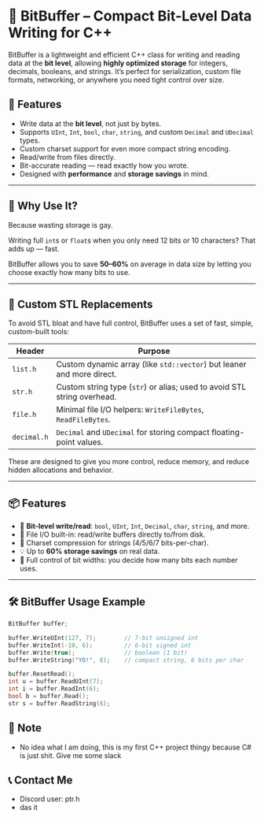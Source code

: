 

# 🧠 BitBuffer – Compact Bit-Level Data Writing for C++

BitBuffer is a lightweight and efficient C++ class for writing and reading data at the **bit level**, allowing **highly optimized storage** for integers, decimals, booleans, and strings. It’s perfect for serialization, custom file formats, networking, or anywhere you need tight control over size.

## 🚀 Features

- Write data at the **bit level**, not just by bytes.
- Supports `UInt`, `Int`, `bool`, `char`, `string`, and custom `Decimal` and `UDecimal` types.
- Custom charset support for even more compact string encoding.
- Read/write from files directly.
- Bit-accurate reading — read exactly how you wrote.
- Designed with **performance** and **storage savings** in mind.

---

## 🧩 Why Use It?

Because wasting storage is gay.

Writing full `int`s or `float`s when you only need 12 bits or 10 characters? That adds up — fast.

BitBuffer allows you to save **50–60%** on average in data size by letting you choose exactly how many bits to use.

---

## 🔧 Custom STL Replacements

To avoid STL bloat and have full control, BitBuffer uses a set of fast, simple, custom-built tools:

| Header       | Purpose                                                                 |
|--------------|-------------------------------------------------------------------------|
| `list.h`     | Custom dynamic array (like `std::vector`) but leaner and more direct.   |
| `str.h`      | Custom string type (`str`) or alias; used to avoid STL string overhead. |
| `file.h`     | Minimal file I/O helpers: `WriteFileBytes`, `ReadFileBytes`.            |
| `decimal.h`  | `Decimal` and `UDecimal` for storing compact floating-point values.     |

These are designed to give you more control, reduce memory, and reduce hidden allocations and behavior.

---

## 📦 Features

- 🔬 **Bit-level write/read**: `bool`, `UInt`, `Int`, `Decimal`, `char`, `string`, and more.
- 💾 File I/O built-in: read/write buffers directly to/from disk.
- 🧠 Charset compression for strings (4/5/6/7 bits-per-char).
- 💡 Up to **60% storage savings** on real data.
- 📏 Full control of bit widths: you decide how many bits each number uses.

---

## 🛠️ BitBuffer Usage Example

```cpp
BitBuffer buffer;

buffer.WriteUInt(127, 7);        // 7-bit unsigned int
buffer.WriteInt(-10, 6);         // 6-bit signed int
buffer.Write(true);              // boolean (1 bit)
buffer.WriteString("YO!", 6);    // compact string, 6 bits per char

buffer.ResetRead();
int u = buffer.ReadUInt(7);
int i = buffer.ReadInt(6);
bool b = buffer.Read();
str s = buffer.ReadString(6);
```

## 📝 Note
- No idea what I am doing, this is my first C++ project thingy because C# is just shit. Give me some slack

## 📞 Contact Me
- Discord user: ptr.h
- das it
